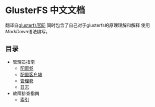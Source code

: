 # GlusterFS 中文文档
翻译自[glusterfs官网](https://docs.gluster.org)
同时包含了自己对于glusterfs的原理理解和解释
使用*MarkDown*语法编写。

## 目录 
+ 管理员指南
  + [配置卷](./administration-guide/Chapter-settingUpVolumes.md)
  + [配置客户端](./administration-guide/Chapter-settingUpClients.md)
  + [管理卷](./administration-guide/Chapter-managingVolumes.md)
  + [日志](./administration-guide/Chapter-logging.md)  
+ 故障排查指南
  + [索引](./troubleshooting-guide/Chapter-index.md)